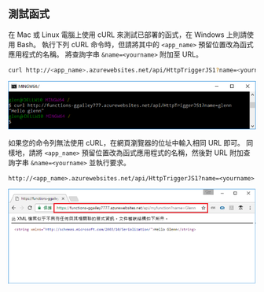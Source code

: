 ## <a name="test-the-function"></a>測試函式

在 Mac 或 Linux 電腦上使用 cURL 來測試已部署的函式，在 Windows 上則請使用 Bash。 執行下列 cURL 命令時，但請將其中的 `<app_name>` 預留位置改為函式應用程式的名稱。 將查詢字串 `&name=<yourname>` 附加至 URL。

```bash
curl http://<app_name>.azurewebsites.net/api/HttpTriggerJS1?name=<yourname>
```  

![瀏覽器顯示的函式回應。](./media/functions-test-function-code/functions-azure-cli-function-test-curl.png)  

如果您的命令列無法使用 cURL，在網頁瀏覽器的位址中輸入相同 URL 即可。 同樣地，請將 `<app_name>` 預留位置改為函式應用程式的名稱，然後對 URL 附加查詢字串 `&name=<yourname>` 並執行要求。 

    http://<app_name>.azurewebsites.net/api/HttpTriggerJS1?name=<yourname>
   
![瀏覽器顯示的函式回應。](./media/functions-test-function-code/functions-azure-cli-function-test-browser.png)  
